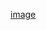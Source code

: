 [image](https://user-images.githubusercontent.com/58790036/192296094-09605922-121e-40ca-81e7-31746314c3f1.png)

